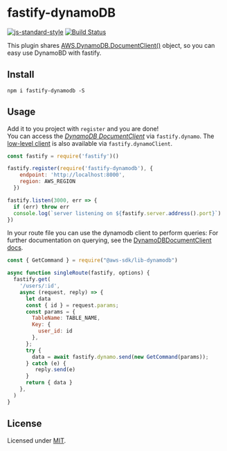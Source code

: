 # fastify-dynamoDB

[![js-standard-style](https://img.shields.io/badge/code%20style-standard-brightgreen.svg?style=flat)](http://standardjs.com/)
[![Build Status](https://travis-ci.org/matrus2/fastify-dynamodb.svg?branch=master)](https://travis-ci.org/matrus2/fastify-dynamodb) 

This plugin shares [AWS.DynamoDB.DocumentClient()](https://docs.aws.amazon.com/AWSJavaScriptSDK/latest/AWS/DynamoDB/DocumentClient.html) object, so you can easy use DynamoBD with fastify.

## Install
```
npm i fastify-dynamodb -S
```
## Usage
Add it to you project with `register` and you are done!  
You can access the [*DynamoDB DocumentClient*](https://docs.aws.amazon.com/AWSJavaScriptSDK/v3/latest/modules/_aws_sdk_lib_dynamodb.html) via `fastify.dynamo`. The [low-level client](https://docs.aws.amazon.com/AWSJavaScriptSDK/v3/latest/clients/client-dynamodb/index.html) is also available via `fastify.dynamoClient`.
```js
const fastify = require('fastify')()

fastify.register(require('fastify-dynamodb'), {
    endpoint: 'http://localhost:8000',
    region: AWS_REGION
  })

fastify.listen(3000, err => {
  if (err) throw err
  console.log(`server listening on ${fastify.server.address().port}`)
})
```

In your route file you can use the dynamodb client to perform queries:
For further documentation on querying, see the [DynamoDBDocumentClient docs](https://docs.aws.amazon.com/sdk-for-javascript/v3/developer-guide/dynamodb-example-dynamodb-utilities.html).

```js
const { GetCommand } = require("@aws-sdk/lib-dynamodb")

async function singleRoute(fastify, options) {
  fastify.get(
    '/users/:id',
    async (request, reply) => {
      let data
      const { id } = request.params;
      const params = {
        TableName: TABLE_NAME,
        Key: {
          user_id: id
        },
      };
      try {
        data = await fastify.dynamo.send(new GetCommand(params));
      } catch (e) {
         reply.send(e)
      }
      return { data }
    },
  )
}
```

## License

Licensed under [MIT](./LICENSE).
